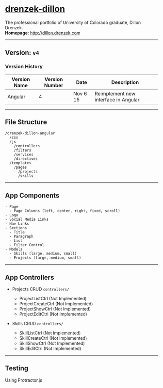 # [drenzek-dillon](http://dillon.drenzek.com)
The professional portfolio of University of Colorado graduate, Dillon Drenzek. <br>
**Homepage**: http://dillon.drenzek.com

---------
## Version: `v4` <br>

### Version History
| Version Name      | Version Number    | Date          | Description |
|-------------------|-----------|---------------|---|
| Angular           | 4     |   Nov 6 15   | Reimplement new interface in Angular |

---------
## File Structure

    /drenzek-dillon-angular
      /css
      /js
        /controllers
        /filters
        /services
        /directives
      /templates
        /pages
          /projects
          /skills

---------

## App Components

    - Page
      - Page Columns (left, center, right, fixed, scroll)
    - Logo
    - Social Media Links
    - Nav Links
    - Sections
      - Title
      - Paragraph
      - List
      - Filter Control
    - Models
      - Skills (large, medium, small)
      - Projects (large, medium, small)

--------

## App Controllers

- Projects CRUD `controllers/`
  - ProjectListCtrl (Not Implemented)
  - ProjectCreateCtrl (Not Implemented)
  - ProjectShowCtrl (Not Implemented)
  - ProjectEditCtrl (Not Implemented)

- Skills CRUD `controllers/`
  - SkillListCtrl (Not Implemented)
  - SkillCreateCtrl (Not Implemented)
  - SkillShowCtrl (Not Implemented)
  - SkillEditCtrl (Not Implemented)

----

## Testing
Using Protractor.js